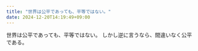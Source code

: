 ```yaml
---
title: "世界は公平であっても、平等ではない。"
date: 2024-12-20T14:19:49+09:00
---
```

世界は公平であっても、平等ではない。
しかし逆に言うなら、間違いなく公平である。
